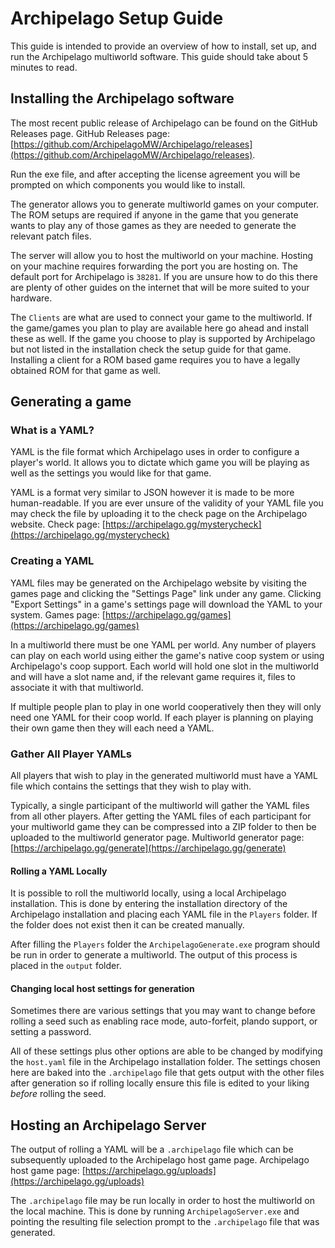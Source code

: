 # Archipelago Setup Guide
This guide is intended to provide an overview of how to install, set up, and run the Archipelago multiworld software. This guide should take about 5 minutes to read.

## Installing the Archipelago software
The most recent public release of Archipelago can be found on the GitHub Releases page. GitHub Releases page: [https://github.com/ArchipelagoMW/Archipelago/releases](https://github.com/ArchipelagoMW/Archipelago/releases). 

Run the exe file, and after accepting the license agreement you will be prompted on which components you would like to install.

The generator allows you to generate multiworld games on your computer. The ROM setups are required if anyone in the game that you generate wants to play any of those games as they are needed to generate the relevant patch files. 

The server will allow you to host the multiworld on your machine. Hosting on your machine requires forwarding the port you are hosting on. The default port for Archipelago is `38281`. If you are unsure how to do this there are plenty of other guides on the internet that will be more suited to your hardware. 

The `Clients` are what are used to connect your game to the multiworld. If the 
game/games you plan to play are available here go ahead and install these as well. If the game you choose to play is supported by Archipelago but not listed in the installation check the setup guide for that game. Installing a client for a ROM based game requires you to have a legally obtained ROM for that game as well.

## Generating a game

### What is a YAML?
YAML is the file format which Archipelago uses in order to configure a player's world. It allows you to dictate which game you will be playing as well as the settings you would like for that game.

YAML is a format very similar to JSON however it is made to be more human-readable. If you are ever unsure of the validity of your YAML file you may check the file by uploading it to the check page on the Archipelago website. Check page: [https://archipelago.gg/mysterycheck](https://archipelago.gg/mysterycheck)

### Creating a YAML
YAML files may be generated on the Archipelago website by visiting the games page and clicking the "Settings Page" link under any game. Clicking "Export Settings" in a game's settings page will download the YAML to your system. Games page: [https://archipelago.gg/games](https://archipelago.gg/games)

In a multiworld there must be one YAML per world. Any number of players can play on each world using either the game's native coop system or using Archipelago's coop support. Each world will hold one slot in the multiworld and will have a slot name and, if the relevant game requires it, files to associate it with that multiworld. 

If multiple people plan to play in one world cooperatively then they will only need one YAML for their coop world. If each player is planning on playing their own game then they will each need a YAML.

### Gather All Player YAMLs
All players that wish to play in the generated multiworld must have a YAML file which contains the settings that they wish to play with.

Typically, a single participant of the multiworld will gather the YAML files from all other players. After getting the YAML files of each participant for your multiworld game they can be compressed into a ZIP folder to then be uploaded to the multiworld generator page. Multiworld generator page: [https://archipelago.gg/generate](https://archipelago.gg/generate)

#### Rolling a YAML Locally

It is possible to roll the multiworld locally, using a local Archipelago installation. This is done by entering the installation directory of the Archipelago installation and placing each YAML file in the `Players` folder. If the folder does not exist then it can be created manually.

After filling the `Players` folder the `ArchipelagoGenerate.exe` program should be run in order to generate a multiworld. The output of this process is placed in the `output` folder. 

#### Changing local host settings for generation
Sometimes there are various settings that you may want to change before rolling a seed such as enabling race mode, auto-forfeit, plando support, or setting a password. 

All of these settings plus other options are able to be changed by modifying the `host.yaml` file in the Archipelago installation folder. The settings chosen here are baked into the `.archipelago` file that gets output with the other files after generation so if rolling locally ensure this file is edited to your liking *before* rolling the seed.

## Hosting an Archipelago Server
The output of rolling a YAML will be a `.archipelago` file which can be subsequently uploaded to the Archipelago host game page. Archipelago host game page: [https://archipelago.gg/uploads](https://archipelago.gg/uploads)

The `.archipelago` file may be run locally in order to host the multiworld on the local machine. This is done by running `ArchipelagoServer.exe` and pointing the resulting file selection prompt to the `.archipelago` file that was generated.